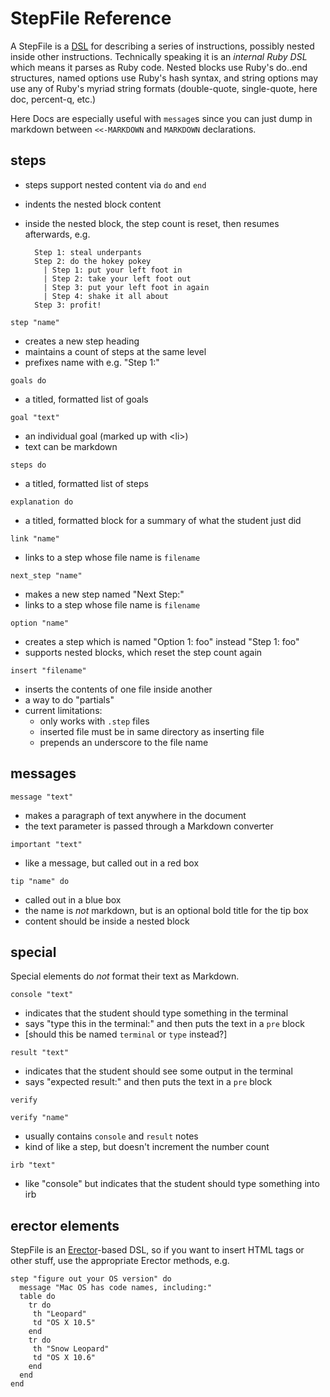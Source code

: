 # StepFile Reference

A StepFile is a [DSL](http://en.wikipedia.org/wiki/domain+specific+language) for describing a series of instructions, possibly nested inside other instructions. Technically speaking it is an *internal Ruby DSL* which means it parses as Ruby code. Nested blocks use Ruby's do..end structures, named options use Ruby's hash syntax, and string options may use any of Ruby's myriad string formats (double-quote, single-quote, here doc, percent-q, etc.)

Here Docs are especially useful with `message`s since you can just dump in markdown between `<<-MARKDOWN` and `MARKDOWN` declarations.

## steps

* steps support nested content via `do` and `end`
* indents the nested block content
* inside the nested block, the step count is reset, then resumes afterwards, e.g.

        Step 1: steal underpants
        Step 2: do the hokey pokey
          | Step 1: put your left foot in
          | Step 2: take your left foot out
          | Step 3: put your left foot in again
          | Step 4: shake it all about
        Step 3: profit!

`step "name"`

  * creates a new step heading
  * maintains a count of steps at the same level
  * prefixes name with e.g. "Step 1:"

`goals do`

  * a titled, formatted list of goals

`goal "text"`

  * an individual goal (marked up with \<li\>)
  * text can be markdown

`steps do`

  * a titled, formatted list of steps

`explanation do`

  * a titled, formatted block for a summary of what the student just did

`link "name"`

  * links to a step whose file name is `filename`

`next_step "name"`

  * makes a new step named "Next Step:"
  * links to a step whose file name is `filename`

`option "name"`

  * creates a step which is named "Option 1: foo" instead "Step 1: foo"
  * supports nested blocks, which reset the step count again

`insert "filename"`

  * inserts the contents of one file inside another
  * a way to do "partials"
  * current limitations:
    * only works with `.step` files
    * inserted file must be in same directory as inserting file
    * prepends an underscore to the file name

## messages

`message "text"`

  * makes a paragraph of text anywhere in the document
  * the text parameter is passed through a Markdown converter

`important "text"`

  * like a message, but called out in a red box

`tip "name" do`

  * called out in a blue box
  * the name is *not* markdown, but is an optional bold title for the tip box
  * content should be inside a nested block

## special

Special elements do *not* format their text as Markdown.

`console "text"`

  * indicates that the student should type something in the terminal
  * says "type this in the terminal:" and then puts the text in a `pre` block
  * [should this be named `terminal` or `type` instead?]

`result "text"`

  * indicates that the student should see some output in the terminal
  * says "expected result:" and then puts the text in a `pre` block

`verify`

`verify "name"`

  * usually contains `console` and `result` notes
  * kind of like a step, but doesn't increment the number count

`irb "text"`

  * like "console" but indicates that the student should type something into irb


## erector elements

StepFile is an [Erector](https://github.com/erector/erector)-based DSL, so if you want to insert HTML tags or other stuff, use the appropriate Erector methods, e.g.

    step "figure out your OS version" do
      message "Mac OS has code names, including:"
      table do
        tr do
         th "Leopard"
         td "OS X 10.5"
        end
        tr do
         th "Snow Leopard"
         td "OS X 10.6"
        end
      end
    end
